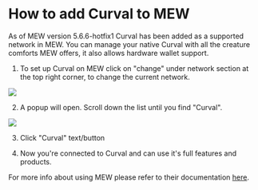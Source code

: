 # How to add Curval to MEW

As of MEW version 5.6.6-hotfix1 Curval has been added as a supported network in MEW. You can manage your native Curval with all
the creature comforts MEW offers, it also allows hardware wallet support.

1. To set up Curval on MEW click on "change" under network section at the top right corner, to change the current
   network.

![](.gitbook/assets/MEW_1.png)

2. A popup will open. Scroll down the list until you find "Curval".

![](.gitbook/assets/MEW_2.png)

3. Click "Curval" text/button

4. Now you're connected to Curval and can use it's full features and products.

For more info about using MEW please refer to their documentation [here](https://kb.myetherwallet.com/).

